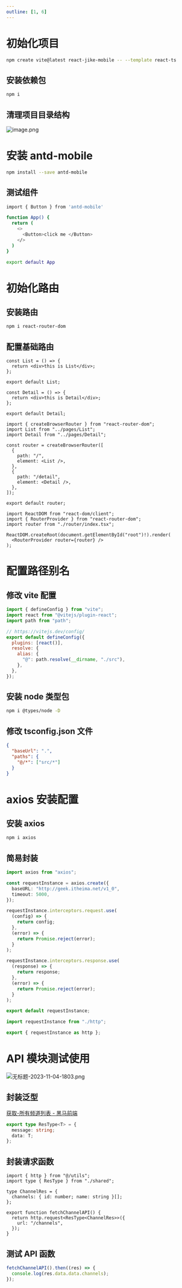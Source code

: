```yaml
---
outline: [1, 6]
---
```


# 初始化项目

```bash
npm create vite@latest react-jike-mobile -- --template react-ts
```

## 安装依赖包

```bash
npm i
```

## 清理项目目录结构

![image.png](../../assets/react/day12/01.png)

# 安装 antd-mobile

```bash
npm install --save antd-mobile
```

## 测试组件

```bash
import { Button } from 'antd-mobile'

function App() {
  return (
    <>
      <Button>click me </Button>
    </>
  )
}

export default App
```

# 初始化路由

## 安装路由

```bash
npm i react-router-dom
```

## 配置基础路由

```tsx
const List = () => {
  return <div>this is List</div>;
};

export default List;
```

```tsx
const Detail = () => {
  return <div>this is Detail</div>;
};

export default Detail;
```

```tsx
import { createBrowserRouter } from "react-router-dom";
import List from "../pages/List";
import Detail from "../pages/Detail";

const router = createBrowserRouter([
  {
    path: "/",
    element: <List />,
  },
  {
    path: "/detail",
    element: <Detail />,
  },
]);

export default router;
```

```tsx
import ReactDOM from "react-dom/client";
import { RouterProvider } from "react-router-dom";
import router from "./router/index.tsx";

ReactDOM.createRoot(document.getElementById("root")!).render(
  <RouterProvider router={router} />
);
```

# 配置路径别名

## 修改 vite 配置

```javascript
import { defineConfig } from "vite";
import react from "@vitejs/plugin-react";
import path from "path";

// https://vitejs.dev/config/
export default defineConfig({
  plugins: [react()],
  resolve: {
    alias: {
      "@": path.resolve(__dirname, "./src"),
    },
  },
});
```

## 安装 node 类型包

```bash
npm i @types/node -D
```

## 修改 tsconfig.json 文件

```json
{
  "baseUrl": ".",
  "paths": {
    "@/*": ["src/*"]
  }
}
```

# axios 安装配置

## 安装 axios

```bash
npm i axios
```

## 简易封装

```typescript
import axios from "axios";

const requestInstance = axios.create({
  baseURL: "http://geek.itheima.net/v1_0",
  timeout: 5000,
});

requestInstance.interceptors.request.use(
  (config) => {
    return config;
  },
  (error) => {
    return Promise.reject(error);
  }
);

requestInstance.interceptors.response.use(
  (response) => {
    return response;
  },
  (error) => {
    return Promise.reject(error);
  }
);

export default requestInstance;
```

```typescript
import requestInstance from "./http";

export { requestInstance as http };
```

# API 模块测试使用

![无标题-2023-11-04-1803.png](../../assets/react/day12/2.png)

## 封装泛型

[获取-所有频道列表 - 黑马前端](https://apifox.com/apidoc/shared-fa9274ac-362e-4905-806b-6135df6aa90e/api-23348775)

```typescript
export type ResType<T> = {
  message: string;
  data: T;
};
```

## 封装请求函数

```tsx
import { http } from "@/utils";
import type { ResType } from "./shared";

type ChannelRes = {
  channels: { id: number; name: string }[];
};

export function fetchChannelAPI() {
  return http.request<ResType<ChannelRes>>({
    url: "/channels",
  });
}
```

## 测试 API 函数

```typescript
fetchChannelAPI().then((res) => {
  console.log(res.data.data.channels);
});
```
